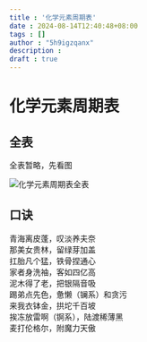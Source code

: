 ```yaml
---
title : '化学元素周期表'
date : 2024-08-14T12:40:48+08:00
tags : []
author : "5h9igzqanx"
description :
draft : true
---
```


# 化学元素周期表

## 全表

全表暂略，先看图  

![化学元素周期表全表](https://5h9igzqanx.github.io/TRDWBST-media/picture/blog/contentRes/2024081401-01.png)

## 口诀

青海离皮蓬，叹淡养夫奈  
那美女贵林，留绿芽加盖  
扛胎凡个猛，铁骨捏通心  
家者身洗袖，客如四亿高  
泥木得了老，把银隔音吸  
踢弟点先色，惫懒（镧系）和贪污  
来我衣钵金，拱坨千百坡  
挨冻放雷啊（锕系），陆渡稀薄黑  
麦打伦格尔，附魔力天傲  

